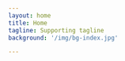 ```yaml
---
layout: home
title: Home
tagline: Supporting tagline
background: '/img/bg-index.jpg'

---
```


<!--
<ul class="posts">
  {% for post in site.posts %}
    <li> <a href="{{ BASE_PATH }}{{ post.url }}"> <p class="font-weight-bold"> {{ post.title }}</p></a> on <span>{{ post.date | date_to_string }}</span></li>
  {% endfor %}
</ul>
-->
